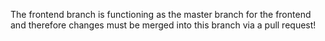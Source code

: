 The frontend branch is functioning as the master branch for the frontend and therefore changes must be merged into this branch via a pull request!